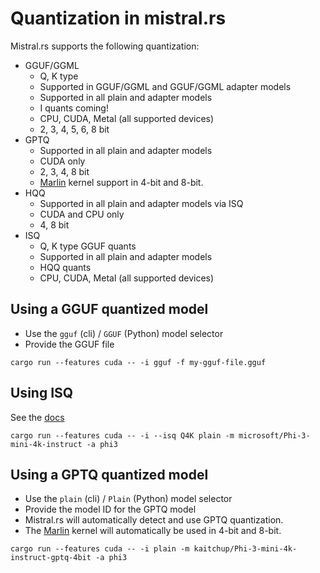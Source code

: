 # Quantization in mistral.rs

Mistral.rs supports the following quantization:
- GGUF/GGML
    - Q, K type
    - Supported in GGUF/GGML and GGUF/GGML adapter models
    - Supported in all plain and adapter models
    - I quants coming!
    - CPU, CUDA, Metal (all supported devices)
    - 2, 3, 4, 5, 6, 8 bit
- GPTQ
    - Supported in all plain and adapter models
    - CUDA only
    - 2, 3, 4, 8 bit
    - [Marlin](https://github.com/IST-DASLab/marlin) kernel support in 4-bit and 8-bit.
- HQQ
    - Supported in all plain and adapter models via ISQ
    - CUDA and CPU only
    - 4, 8 bit
- ISQ
    - Q, K type GGUF quants
    - Supported in all plain and adapter models
    - HQQ quants
    - CPU, CUDA, Metal (all supported devices)

## Using a GGUF quantized model
- Use the `gguf` (cli) / `GGUF` (Python) model selector
- Provide the GGUF file

```
cargo run --features cuda -- -i gguf -f my-gguf-file.gguf
```

## Using ISQ
See the [docs](ISQ.md)

```
cargo run --features cuda -- -i --isq Q4K plain -m microsoft/Phi-3-mini-4k-instruct -a phi3
```

## Using a GPTQ quantized model
- Use the `plain` (cli) / `Plain` (Python) model selector
- Provide the model ID for the GPTQ model
- Mistral.rs will automatically detect and use GPTQ quantization.
- The [Marlin](https://github.com/IST-DASLab/marlin) kernel will automatically be used in 4-bit and 8-bit.

```
cargo run --features cuda -- -i plain -m kaitchup/Phi-3-mini-4k-instruct-gptq-4bit -a phi3
```